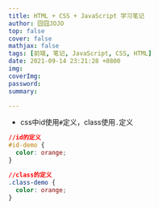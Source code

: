 ```yaml
---
title: HTML + CSS + JavaScript 学习笔记
author: 囧囧JOJO
top: false
cover: false
mathjax: false
tags: [前端, 笔记, JavaScript, CSS, HTML]
date: 2021-09-14 23:21:28 +0800
img:
coverImg:
password:
summary:

---
```


- css中id使用`#`定义，class使用`.`定义
```css
//id的定义
#id-demo {
  color: orange;
}
```
```css
//class的定义
.class-demo {
  color: orange;
}
```

